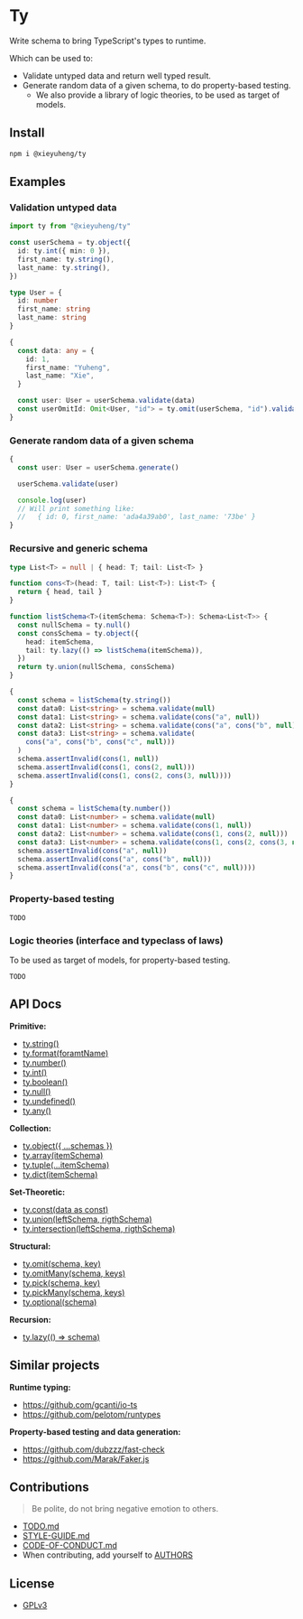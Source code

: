 # Ty

Write schema to bring TypeScript's types to runtime.

Which can be used to:
- Validate untyped data and return well typed result.
- Generate random data of a given schema, to do property-based testing.
  - We also provide a library of logic theories, to be used as target of models.

## Install

``` bash
npm i @xieyuheng/ty
```

## Examples

### Validation untyped data

``` typescript
import ty from "@xieyuheng/ty"

const userSchema = ty.object({
  id: ty.int({ min: 0 }),
  first_name: ty.string(),
  last_name: ty.string(),
})

type User = {
  id: number
  first_name: string
  last_name: string
}

{
  const data: any = {
    id: 1,
    first_name: "Yuheng",
    last_name: "Xie",
  }

  const user: User = userSchema.validate(data)
  const userOmitId: Omit<User, "id"> = ty.omit(userSchema, "id").validate(data)
}
```

### Generate random data of a given schema

``` typescript
{
  const user: User = userSchema.generate()

  userSchema.validate(user)

  console.log(user)
  // Will print something like:
  //   { id: 0, first_name: 'ada4a39ab0', last_name: '73be' }
}
```

### Recursive and generic schema

``` typescript
type List<T> = null | { head: T; tail: List<T> }

function cons<T>(head: T, tail: List<T>): List<T> {
  return { head, tail }
}

function listSchema<T>(itemSchema: Schema<T>): Schema<List<T>> {
  const nullSchema = ty.null()
  const consSchema = ty.object({
    head: itemSchema,
    tail: ty.lazy(() => listSchema(itemSchema)),
  })
  return ty.union(nullSchema, consSchema)
}

{
  const schema = listSchema(ty.string())
  const data0: List<string> = schema.validate(null)
  const data1: List<string> = schema.validate(cons("a", null))
  const data2: List<string> = schema.validate(cons("a", cons("b", null)))
  const data3: List<string> = schema.validate(
    cons("a", cons("b", cons("c", null)))
  )
  schema.assertInvalid(cons(1, null))
  schema.assertInvalid(cons(1, cons(2, null)))
  schema.assertInvalid(cons(1, cons(2, cons(3, null))))
}

{
  const schema = listSchema(ty.number())
  const data0: List<number> = schema.validate(null)
  const data1: List<number> = schema.validate(cons(1, null))
  const data2: List<number> = schema.validate(cons(1, cons(2, null)))
  const data3: List<number> = schema.validate(cons(1, cons(2, cons(3, null))))
  schema.assertInvalid(cons("a", null))
  schema.assertInvalid(cons("a", cons("b", null)))
  schema.assertInvalid(cons("a", cons("b", cons("c", null))))
}
```

### Property-based testing

```
TODO
```

### Logic theories (interface and typeclass of laws)

To be used as target of models, for property-based testing.

```
TODO
```

## API Docs

**Primitive:**
- [ty.string()](src/tests/string.test.ts)
- [ty.format(foramtName)](src/tests/format.test.ts)
- [ty.number()](src/tests/number.test.ts)
- [ty.int()](src/tests/int.test.ts)
- [ty.boolean()](src/tests/boolean.test.ts)
- [ty.null()](src/tests/null.test.ts)
- [ty.undefined()](src/tests/undefined.test.ts)
- [ty.any()](src/tests/any.test.ts)

**Collection:**
- [ty.object({ ...schemas })](src/tests/object.test.ts)
- [ty.array(itemSchema)](src/tests/array.test.ts)
- [ty.tuple(...itemSchema)](src/tests/tuple.test.ts)
- [ty.dict(itemSchema)](src/tests/dict.test.ts)

**Set-Theoretic:**
- [ty.const(data as const)](src/tests/const.test.ts)
- [ty.union(leftSchema, rigthSchema)](src/tests/union.ts)
- [ty.intersection(leftSchema, rigthSchema)](src/tests/intersection.test.ts)

**Structural:**
- [ty.omit(schema, key)](src/tests/omit.ts)
- [ty.omitMany(schema, keys)](src/tests/omit-many.ts)
- [ty.pick(schema, key)](src/tests/pick.ts)
- [ty.pickMany(schema, keys)](src/tests/pick-many.ts)
- [ty.optional(schema)](src/tests/optional.ts)

**Recursion:**
- [ty.lazy(() => schema)](src/tests/lazy.ts)

## Similar projects

**Runtime typing:**
- https://github.com/gcanti/io-ts
- https://github.com/pelotom/runtypes

**Property-based testing and data generation:**
- https://github.com/dubzzz/fast-check
- https://github.com/Marak/Faker.js

## Contributions

> Be polite, do not bring negative emotion to others.

- [TODO.md](TODO.md)
- [STYLE-GUIDE.md](STYLE-GUIDE.md)
- [CODE-OF-CONDUCT.md](CODE-OF-CONDUCT.md)
- When contributing, add yourself to [AUTHORS](AUTHORS)

## License

- [GPLv3](LICENSE)
